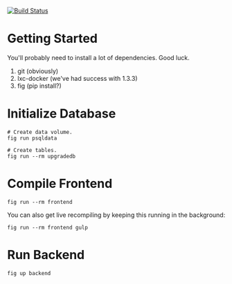 [![Build Status](http://drone.euphoria.io/api/badge/github.com/euphoria-io/heim/status.svg?branch=master)](http://drone.euphoria.io/github.com/euphoria-io/heim)

Getting Started
===============

You'll probably need to install a lot of dependencies. Good luck.

1. git (obviously)
2. lxc-docker (we've had success with 1.3.3)
3. fig (pip install?)


Initialize Database
===================

```
# Create data volume.
fig run psqldata

# Create tables.
fig run --rm upgradedb
```


Compile Frontend
================

```
fig run --rm frontend
```

You can also get live recompiling by keeping this running in the background:

```
fig run --rm frontend gulp
```


Run Backend
===========

```
fig up backend
```
